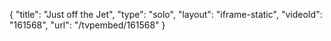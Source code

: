 {
    "title": "Just off the Jet",
    "type": "solo",
    "layout": "iframe-static",
    "videoId": "161568",
    "url": "\/tvpembed\/161568"
}
